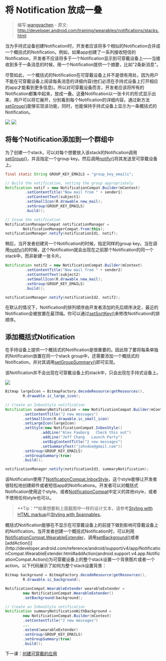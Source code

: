 # 将 Notification 放成一叠

> 编写:[wangyachen](https://github.com/wangyacheng) - 原文: <http://developer.android.com/training/wearables/notifications/stacks.html>

当为手持式设备创建Notification时，开发者应该将多个相似的Notification合并成一个概括式的Notification。例如，如果app创建了一系列接收短信的Notification，开发者不应该将多于一个Notification显示到可穿戴设备上——当接收到多于一条消息的时候，用一个Notification提供一个摘要，比如"2条新消息"。

尽管如此，一个概括式的Notification在可穿戴设备上并不是很有用处，因为用户不能在可穿戴设备上阅读每条消息的详细内容(他们必须在手持式设备上打开相应的app才能看到更多信息)。所以对可穿戴设备而言，开发者应该将所有的Notification都集中起来，放成一叠。这叠Notification以一张卡片的形式显示出来，用户可以将它展开，分别看到每个Notification的详细内容。通过新方法[setGroup()](http://developer.android.com/reference/android/support/v4/app/NotificationCompat.Builder.html#setGroup(java.lang.String))能够实现该功能，同时，也能保持手持式设备上显示为一条概括式的Notification。

![](11_bundles_A.png)
![](11_bundles_B.png)

## 将每个Notification添加到一个群组中

为了创建一个stack，可以对每个想要放入该stack的Notification调用[setGroup()](http://developer.android.com/reference/android/support/v4/app/NotificationCompat.Builder.html#setGroup(java.lang.String))，并且指定一个group key。然后调用[notify()](http://developer.android.com/reference/java/lang/Object.html#notify())将其发送至可穿戴设备上。

```java
final static String GROUP_KEY_EMAILS = "group_key_emails";

// Build the notification, setting the group appropriately
Notification notif = new NotificationCompat.Builder(mContext)
         .setContentTitle("New mail from " + sender1)
         .setContentText(subject1)
         .setSmallIcon(R.drawable.new_mail);
         .setGroup(GROUP_KEY_EMAILS)
         .build();

// Issue the notification
NotificationManagerCompat notificationManager =
        NotificationManagerCompat.from(this);
notificationManager.notify(notificationId1, notif);
```

稍后，当开发者创建另一个Notification的时候，指定同样的group key。当在调用[notify()](http://developer.android.com/reference/java/lang/Object.html#notify())的时候，这个Notification就会出现在之前那个Notification的同一个stack中，而非新建一张卡片。

```java
Notification notif2 = new NotificationCompat.Builder(mContext)
         .setContentTitle("New mail from " + sender2)
         .setContentText(subject2)
         .setSmallIcon(R.drawable.new_mail);
         .setGroup(GROUP_KEY_EMAILS)
         .build();

notificationManager.notify(notificationId2, notif2);
```

在默认的情况下，Notification的排列顺序由开发者添加的先后顺序决定，最近的Notification会被放置在最顶端。你可以通过[setSortKey()](http://developer.android.com/reference/android/support/v4/app/NotificationCompat.Builder.html#setSortKey(java.lang.String))来修改Notification的排顺序。

## 添加概括式Notification

在手持设备上提供一个概括式的Notification是很重要的。因此除了要将每条单独的Notification放置在同一个stack group中，还需要添加一个概括式的Notification，并对其调用[setGroupSummary()](http://developer.android.com/reference/android/support/v4/app/NotificationCompat.Builder.html#setGroupSummary(boolean))即可实现。

该Notification并不会出现在可穿戴设备上的stack中，只会出现在手持式设备上。

![](notif_summary_framed.png)

```java
Bitmap largeIcon = BitmapFactory.decodeResource(getResources(),
        R.drawable.ic_large_icon);

// Create an InboxStyle notification
Notification summaryNotification = new NotificationCompat.Builder(mContext)
        .setContentTitle("2 new messages")
        .setSmallIcon(R.drawable.ic_small_icon)
        .setLargeIcon(largeIcon)
        .setStyle(new NotificationCompat.InboxStyle()
                .addLine("Alex Faaborg   Check this out")
                .addLine("Jeff Chang   Launch Party")
                .setBigContentTitle("2 new messages")
                .setSummaryText("johndoe@gmail.com"))
        .setGroup(GROUP_KEY_EMAILS)
        .setGroupSummary(true)
        .build();

notificationManager.notify(notificationId3, summaryNotification);
```

该Notification使用了[NotificationCompat.InboxStyle](http://developer.android.com/reference/android/support/v4/app/NotificationCompat.InboxStyle.html)，这个style能够让开发者很轻松地创建邮件或者短信app的Notifications。开发者可以对概括式Notification使用这个style，或者[NotificationCompat](http://developer.android.com/reference/android/support/v4/app/NotificationCompat.html)中定义的其他style，或者不使用任何style也可以。

> **Tip：**如果想要和上面截图中一样的设计文本，请参考[Styling with HTML markup](http://developer.android.com/guide/topics/resources/string-resource.html#StylingWithHTML)和[Styling with Spannables](http://developer.android.com/guide/topics/resources/string-resource.html#StylingWithSpannables)。

概括式Notification能够在不显示在可穿戴设备上的前提下做到影响可穿戴设备上的Notification。当开发者创建一个概括式Notification时，可以利用[NotificationCompat.WearableExtender](http://developer.android.com/reference/android/support/v4/app/NotificationCompat.WearableExtender.html)，调用[setBackground()](http://developer.android.com/reference/android/support/v4/app/NotificationCompat.WearableExtender.html#setBackground(android.graphics.Bitmap))或者[addAction()](http://developer.android.com/reference/android/support/v4/app/NotificationCompat.WearableExtender.html#addAction(android.support.v4.app.NotificationCompat.Action))为可穿戴设备上的整个stack设置一个背景图片或者一个action。以下代码展示了如何为整个stack设置背景：

```java
Bitmap background = BitmapFactory.decodeResource(getResources(),
        R.drawable.ic_background);

NotificationCompat.WearableExtender wearableExtender =
        new NotificationCompat.WearableExtender()
        .setBackground(background);

// Create an InboxStyle notification
Notification summaryNotificationWithBackground =
        new NotificationCompat.Builder(mContext)
        .setContentTitle("2 new messages")
        ...
        .extend(wearableExtender)
        .setGroup(GROUP_KEY_EMAILS)
        .setGroupSummary(true)
        .build();
```

下一课：[创建可穿戴的应用](apps/index.html)



